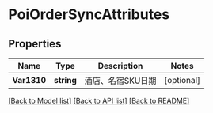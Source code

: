 # PoiOrderSyncAttributes

## Properties

Name | Type | Description | Notes
------------ | ------------- | ------------- | -------------
**Var1310** | **string** | 酒店、名宿SKU日期 | [optional] 

[[Back to Model list]](../README.md#documentation-for-models) [[Back to API list]](../README.md#documentation-for-api-endpoints) [[Back to README]](../README.md)


